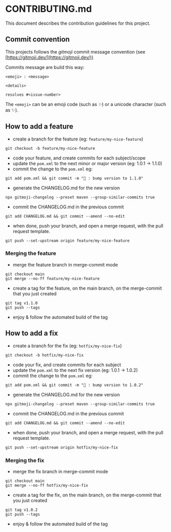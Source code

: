 # CONTRIBUTING.md

This document describes the contribution guidelines for this project.

## Commit convention

This projects follows the *gitmoji* commit message convention (see [https://gitmoji.dev/](https://gitmoji.dev/))

Commits message are build this way:

```
<emoji> : <message>

<details>

resolves #<issue-number>
```

The `<emoji>` can be an emoji code (such as <em>:sparkles:</em>) or a unicode character (such as ✨).

## How to add a feature

* create a branch for the feature (eg: `feature/my-nice-feature`)
```shell
git checkout -b feature/my-nice-feature
```
* code your feature, and create commits for each subject/scope
* update the `pom.xml` to the next minor or major version (eg: 1.0.1 -> 1.1.0)
* commit the change to the `pom.xml` eg:
```shell
git add pom.xml && git commit -m "🔖 : bump version to 1.1.0"
```
* generate the CHANGELOG.md for the new version
```shell
npx gitmoji-changelog --preset maven --group-similar-commits true
```
* commit the CHANGELOG.md in the previous commit
```shell
git add CHANGELOG.md && git commit --amend --no-edit
```
* when done, push your branch, and open a merge request, with the pull request template.
```shell
git push --set-upstream origin feature/my-nice-feature
```

### Merging the feature

* merge the feature branch in merge-commit mode
```shell
git checkout main
git merge --no-ff feature/my-nice-feature
```
* create a tag for the feature, on the main branch, on the merge-commit that you just created
```shell
git tag v1.1.0
git push --tags
```
* enjoy & follow the automated build of the tag

## How to add a fix

* create a branch for the fix (eg: `hotfix/my-nice-fix`)
```shell
git checkout -b hotfix/my-nice-fix
```
* code your fix, and create commits for each subject
* update the `pom.xml` to the next fix version (eg: 1.0.1 -> 1.0.2) 
* commit the change to the `pom.xml` eg:
```shell
git add pom.xml && git commit -m "🔖 : bump version to 1.0.2"
```
* generate the CHANGELOG.md for the new version
```shell
npx gitmoji-changelog --preset maven --group-similar-commits true
```
* commit the CHANGELOG.md in the previous commit
```shell
git add CHANGELOG.md && git commit --amend --no-edit
```
* when done, push your branch, and open a merge request, with the pull request template.
```shell
git push --set-upstream origin hotfix/my-nice-fix
```

### Merging the fix

* merge the fix branch in merge-commit mode
```shell
git checkout main
git merge --no-ff hotfix/my-nice-fix
```
* create a tag for the fix, on the main branch, on the merge-commit that you just created
```shell
git tag v1.0.2
git push --tags
```
* enjoy & follow the automated build of the tag

